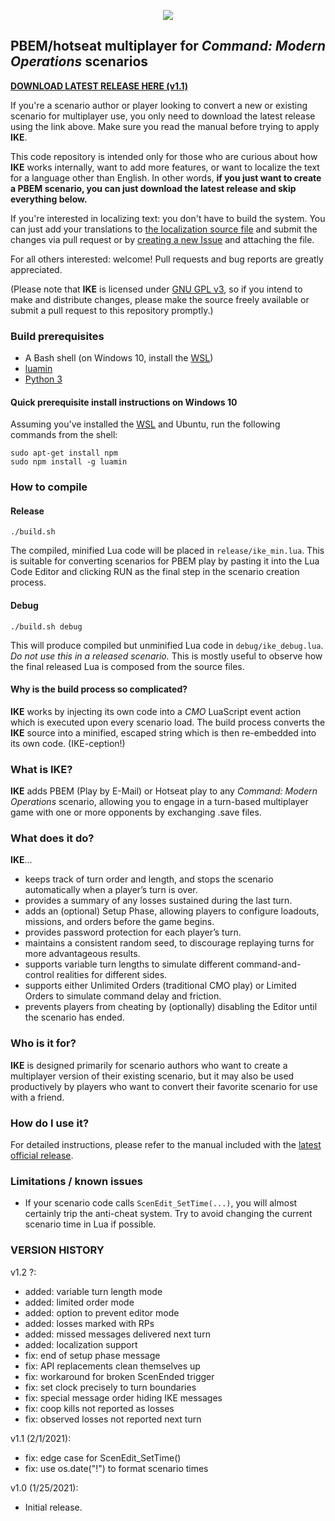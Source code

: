 <p align="center"><img src="https://github.com/musurca/IKE/raw/main/ike_logo.png" /></p>

## PBEM/hotseat multiplayer for *Command: Modern Operations* scenarios
[**DOWNLOAD LATEST RELEASE HERE (v1.1)**](https://github.com/musurca/IKE/releases/download/v1.1/IKE_v1.1.zip)

If you're a scenario author or player looking to convert a new or existing scenario for multiplayer use, you only need to download the latest release using the link above. Make sure you read the manual before trying to apply **IKE**.

This code repository is intended only for those who are curious about how **IKE** works internally, want to add more features, or want to localize the text for a language other than English. In other words, **if you just want to create a PBEM scenario, you can just download the latest release and skip everything below.**

If you're interested in localizing text: you don't have to build the system. You can just add your translations to [the localization source file](https://github.com/musurca/IKE/blob/main/src/00_localize.lua) and submit the changes via pull request or by [creating a new Issue](https://github.com/musurca/IKE/issues/new) and attaching the file.

For all others interested: welcome! Pull requests and bug reports are greatly appreciated.

(Please note that **IKE** is licensed under [GNU GPL v3](https://www.gnu.org/licenses/gpl-3.0-standalone.html), so if you intend to make and distribute changes, please make the source freely available or submit a pull request to this repository promptly.)

### Build prerequisites
* A Bash shell (on Windows 10, install the [WSL](https://www.howtogeek.com/249966/how-to-install-and-use-the-linux-bash-shell-on-windows-10/))
* [luamin](https://github.com/mathiasbynens/luamin)
* [Python 3](https://www.python.org/downloads/)

#### Quick prerequisite install instructions on Windows 10

Assuming you've installed the [WSL](https://www.howtogeek.com/249966/how-to-install-and-use-the-linux-bash-shell-on-windows-10/) and Ubuntu, run the following commands from the shell:
```
sudo apt-get install npm
sudo npm install -g luamin
```

### How to compile

#### Release
```
./build.sh
```

The compiled, minified Lua code will be placed in `release/ike_min.lua`. This is suitable for converting scenarios for PBEM play by pasting it into the Lua Code Editor and clicking RUN as the final step in the scenario creation process.
 
#### Debug
```
./build.sh debug
```

This will produce compiled but unminified Lua code in `debug/ike_debug.lua`. _Do not use this in a released scenario._ This is mostly useful to observe how the final released Lua is composed from the source files.

#### Why is the build process so complicated?
**IKE** works by injecting its own code into a *CMO* LuaScript event action which is executed upon every scenario load. The build process converts the **IKE** source into a minified, escaped string which is then re-embedded into its own code. (IKE-ception!)

### What is IKE?
**IKE** adds PBEM (Play by E-Mail) or Hotseat play to any *Command: Modern Operations* scenario, allowing you to engage in a turn-based multiplayer game with one or more opponents by exchanging .save files.

### What does it do?
**IKE**...
* keeps track of turn order and length, and stops the scenario automatically when a player’s turn is over.
* provides a summary of any losses sustained during the last turn.
* adds an (optional) Setup Phase, allowing players to configure loadouts, missions, and orders before the game begins.
* provides password protection for each player’s turn.
* maintains a consistent random seed, to discourage replaying turns for more advantageous results.
* supports variable turn lengths to simulate different command-and-control realities for different sides.
* supports either Unlimited Orders (traditional CMO play) or Limited Orders to simulate command delay and friction.
* prevents players from cheating by (optionally) disabling the Editor until the scenario has ended.

### Who is it for?
**IKE** is designed primarily for scenario authors who want to create a multiplayer version of their existing scenario, but it may also be used productively by players who want to convert their favorite scenario for use with a friend.

### How do I use it?
For detailed instructions, please refer to the manual included with the [latest official release](https://github.com/musurca/IKE/releases/download/v1.1/IKE_v1.1.zip).

### Limitations / known issues
* If your scenario code calls `ScenEdit_SetTime(...)`, you will almost certainly trip the anti-cheat system. Try to avoid changing the current scenario time in Lua if possible.

### VERSION HISTORY
v1.2 ?:
* added: variable turn length mode
* added: limited order mode
* added: option to prevent editor mode
* added: losses marked with RPs
* added: missed messages delivered next turn
* added: localization support
* fix: end of setup phase message
* fix: API replacements clean themselves up
* fix: workaround for broken ScenEnded trigger
* fix: set clock precisely to turn boundaries
* fix: special message order hiding IKE messages
* fix: coop kills not reported as losses
* fix: observed losses not reported next turn

v1.1 (2/1/2021):
* fix: edge case for ScenEdit_SetTime() 
* fix: use os.date("!") to format scenario times

v1.0 (1/25/2021):
* Initial release.
